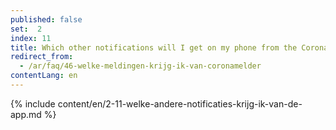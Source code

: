 ```yaml
---
published: false
set:  2
index: 11
title: Which other notifications will I get on my phone from the CoronaMelder app?
redirect_from: 
  - /ar/faq/46-welke-meldingen-krijg-ik-van-coronamelder
contentLang: en
---
```

{% include content/en/2-11-welke-andere-notificaties-krijg-ik-van-de-app.md %}
